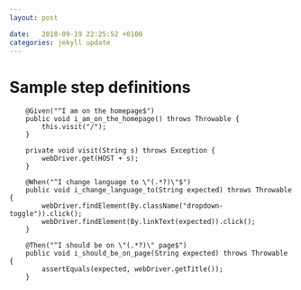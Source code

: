 ```yaml
---
layout: post

date:   2018-09-19 22:25:52 +0100
categories: jekyll update
---
```

Sample step definitions
=======================

        @Given("^I am on the homepage$")
        public void i_am_on_the_homepage() throws Throwable {
            this.visit("/");
        }
        
        private void visit(String s) throws Exception {
            webDriver.get(HOST + s);
        }
        
        @When("^I change language to \"(.*?)\"$")
        public void i_change_language_to(String expected) throws Throwable {
            webDriver.findElement(By.className("dropdown-toggle")).click();
            webDriver.findElement(By.linkText(expected)).click();
        }

        @Then("^I should be on \"(.*?)\" page$")
        public void i_should_be_on_page(String expected) throws Throwable {
            assertEquals(expected, webDriver.getTitle());
        }
        
